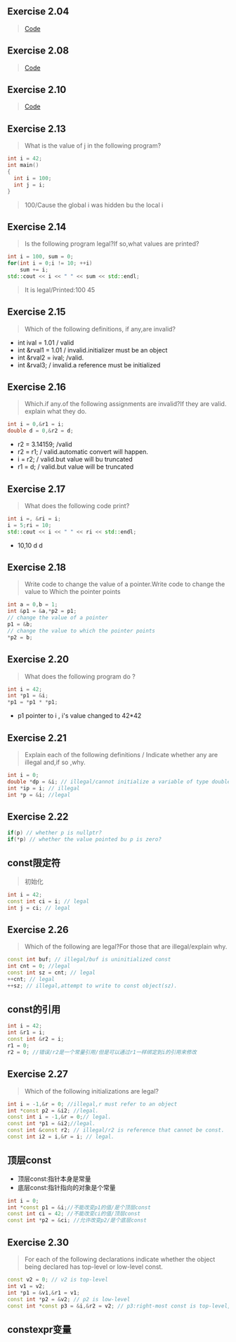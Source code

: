 ## Exercise 2.04
> [Code](ch02/ex2_04.cpp)

## Exercise 2.08
> [Code](ch02/ex2_08.cpp)

## Exercise 2.10
> [Code](ch02/ex2_10.cpp)

## Exercise 2.13

> What is the value of j in the following program?
```c++
int i = 42;
int main()
{
  int i = 100;
  int j = i;
}
```
> 100/Cause the global i was hidden bu the local i

## Exercise 2.14

> Is the following program legal?If so,what values are printed?
```c++
int i = 100, sum = 0;
for(int i = 0;i != 10; ++i)
    sum += i;
std::cout << i << " " << sum << std::endl;
```
> It is legal/Printed:100 45

## Exercise 2.15

> Which of the following definitions, if any,are invalid?
- int ival = 1.01 / valid
- int &rval1 = 1.01 / invalid.initializer must be an object
- int &rval2 = ival; /valid.
- int &rval3; / invalid.a reference must be initialized

## Exercise 2.16

> Which.if any.of the following assignments are invalid?If they are valid. explain what they do.
```c++
int i = 0,&r1 = i;
double d = 0,&r2 = d;
```
- r2 = 3.14159; /valid
- r2 = r1; / valid.automatic convert will happen.
- i = r2; / valid.but value will bu truncated
- r1 = d; / valid.but value will be truncated

## Exercise 2.17

> What does the following code print?
```cpp
int i =, &ri = i;
i = 5;ri = 10;
std::cout << i << " " << ri << std::endl;
```
- 10,10
d
d

## Exercise 2.18

> Write code to change the value of a pointer.Write code to change the value to Which the pointer points
```cpp
int a = 0,b = 1;
int &p1 = &a,*p2 = p1;
// change the value of a pointer
p1 = &b;
// change the value to which the pointer points
*p2 = b;
```

## Exercise 2.20

> What does the following program do ?
```cpp
int i = 42;
int *p1 = &i;
*p1 = *p1 * *p1;
```
- p1 pointer to i , i's value changed to 42*42

## Exercise 2.21

> Explain each of the following definitions / Indicate whether any are illegal and,if so ,why.
```cpp
int i = 0;
double *dp = &i; // illegal/cannot initialize a variable of type double* with an rvalue of type int*
int *ip = i; // illegal
int *p = &i; //legal
```


## Exercise 2.22
```cpp
if(p) // whether p is nullptr?
if(*p) // whether the value pointed bu p is zero?
```

## const限定符

> 初始化
```cpp
int i = 42;
const int ci = i; // legal
int j = ci; // legal
```

## Exercise 2.26

> Which of the following are legal?For those that are illegal/explain why.
```cpp
const int buf; // illegal/buf is uninitialized const
int cnt = 0; //legal
const int sz = cnt; // legal
++cnt; // legal
++sz; // illegal,attempt to write to const object(sz).
```

## const的引用
```cpp
int i = 42;
int &r1 = i;
const int &r2 = i;
r1 = 0;
r2 = 0; //错误/r2是一个常量引用/但是可以通过r1一样绑定到i的引用来修改
```

## Exercise 2.27

> Which of the following initializations are legal?
```cpp
int i = -1,&r = 0; //illegal,r must refer to an object
int *const p2 = &i2; //legal.
const int i = -1,&r = 0;// legal.
const int *p1 = &i2;//legal.
const int &const r2; // illegal/r2 is reference that cannot be const.
const int i2 = i,&r = i; // legal.
```

## 顶层const
- 顶层const:指针本身是常量
- 底层const:指针指向的对象是个常量
```cpp
int i = 0;
int *const p1 = &i;//不能改变p1的值/是个顶层const
const int ci = 42; //不能改变ci的值/顶层const
const int *p2 = &ci; //允许改变p2/是个底层const
```

## Exercise 2.30

>For each of the following declarations indicate whether the object being declared has top-level or low-level const.
```cpp
const v2 = 0; // v2 is top-level
int v1 = v2;
int *p1 = &v1,&r1 = v1;
const int *p2 = &v2; // p2 is low-level
const int *const p3 = &i,&r2 = v2; // p3:right-most const is top-level,left-most is low-level / r2 is low-level
```

## constexpr变量

